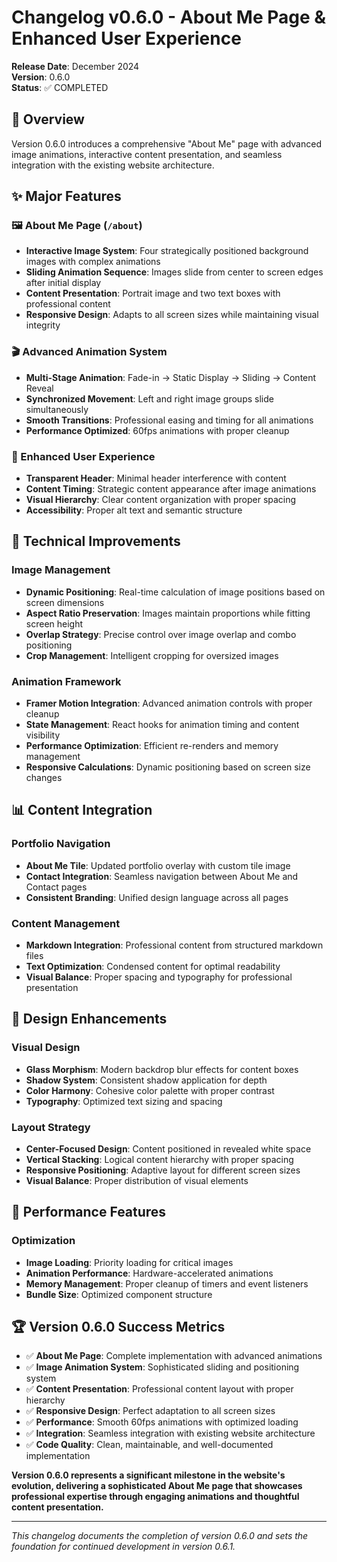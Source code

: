 # Changelog v0.6.0 - About Me Page & Enhanced User Experience

**Release Date**: December 2024  
**Version**: 0.6.0  
**Status**: ✅ COMPLETED

## 🎯 Overview

Version 0.6.0 introduces a comprehensive "About Me" page with advanced image animations, interactive content presentation, and seamless integration with the existing website architecture.

## ✨ Major Features

### 🖼️ About Me Page (`/about`)
- **Interactive Image System**: Four strategically positioned background images with complex animations
- **Sliding Animation Sequence**: Images slide from center to screen edges after initial display
- **Content Presentation**: Portrait image and two text boxes with professional content
- **Responsive Design**: Adapts to all screen sizes while maintaining visual integrity

### 🎬 Advanced Animation System
- **Multi-Stage Animation**: Fade-in → Static Display → Sliding → Content Reveal
- **Synchronized Movement**: Left and right image groups slide simultaneously
- **Smooth Transitions**: Professional easing and timing for all animations
- **Performance Optimized**: 60fps animations with proper cleanup

### 📱 Enhanced User Experience
- **Transparent Header**: Minimal header interference with content
- **Content Timing**: Strategic content appearance after image animations
- **Visual Hierarchy**: Clear content organization with proper spacing
- **Accessibility**: Proper alt text and semantic structure

## 🔧 Technical Improvements

### Image Management
- **Dynamic Positioning**: Real-time calculation of image positions based on screen dimensions
- **Aspect Ratio Preservation**: Images maintain proportions while fitting screen height
- **Overlap Strategy**: Precise control over image overlap and combo positioning
- **Crop Management**: Intelligent cropping for oversized images

### Animation Framework
- **Framer Motion Integration**: Advanced animation controls with proper cleanup
- **State Management**: React hooks for animation timing and content visibility
- **Performance Optimization**: Efficient re-renders and memory management
- **Responsive Calculations**: Dynamic positioning based on screen size changes

## 📊 Content Integration

### Portfolio Navigation
- **About Me Tile**: Updated portfolio overlay with custom tile image
- **Contact Integration**: Seamless navigation between About Me and Contact pages
- **Consistent Branding**: Unified design language across all pages

### Content Management
- **Markdown Integration**: Professional content from structured markdown files
- **Text Optimization**: Condensed content for optimal readability
- **Visual Balance**: Proper spacing and typography for professional presentation

## 🎨 Design Enhancements

### Visual Design
- **Glass Morphism**: Modern backdrop blur effects for content boxes
- **Shadow System**: Consistent shadow application for depth
- **Color Harmony**: Cohesive color palette with proper contrast
- **Typography**: Optimized text sizing and spacing

### Layout Strategy
- **Center-Focused Design**: Content positioned in revealed white space
- **Vertical Stacking**: Logical content hierarchy with proper spacing
- **Responsive Positioning**: Adaptive layout for different screen sizes
- **Visual Balance**: Proper distribution of visual elements

## 🚀 Performance Features

### Optimization
- **Image Loading**: Priority loading for critical images
- **Animation Performance**: Hardware-accelerated animations
- **Memory Management**: Proper cleanup of timers and event listeners
- **Bundle Size**: Optimized component structure

## 🏆 Version 0.6.0 Success Metrics

- ✅ **About Me Page**: Complete implementation with advanced animations
- ✅ **Image Animation System**: Sophisticated sliding and positioning system
- ✅ **Content Presentation**: Professional content layout with proper hierarchy
- ✅ **Responsive Design**: Perfect adaptation to all screen sizes
- ✅ **Performance**: Smooth 60fps animations with optimized loading
- ✅ **Integration**: Seamless integration with existing website architecture
- ✅ **Code Quality**: Clean, maintainable, and well-documented implementation

**Version 0.6.0 represents a significant milestone in the website's evolution, delivering a sophisticated About Me page that showcases professional expertise through engaging animations and thoughtful content presentation.**

---

*This changelog documents the completion of version 0.6.0 and sets the foundation for continued development in version 0.6.1.*